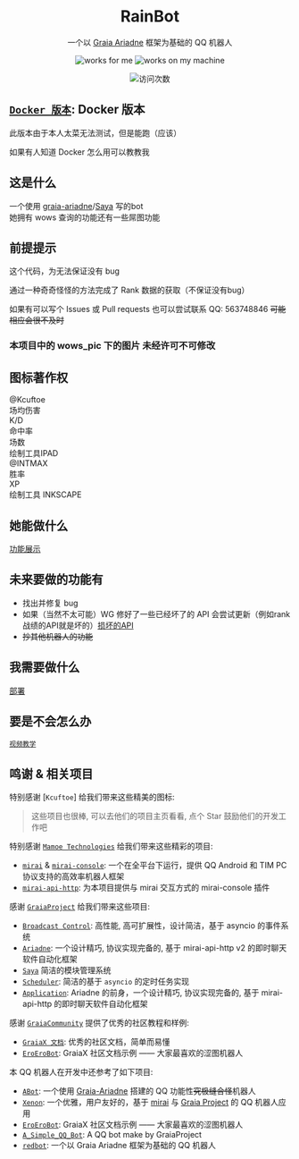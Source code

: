 <div align="center">

# RainBot

一个以 [Graia Ariadne](https://github.com/GraiaProject/Ariadne) 框架为基础的 QQ 机器人

</div>

<p align="center">
  <img src="https://img.shields.io/badge/works-for%20me-yellow" alt="works for me" />
  <img src="https://img.shields.io/badge/works-on%20my%20machine-green" alt="works on my machine" />
  </a>
  </a>
  </a>
</p>

<p align="center">
  <img src="https://count.getloli.com/get/@RainBot?theme=rule34" alt="访问次数" />
</p>

## [`Docker 版本`](https://github.com/Rainbow-Project/bot_rain_docker): Docker 版本

此版本由于本人太菜无法测试，但是能跑（应该）

如果有人知道 Docker 怎么用可以教教我

## 这是什么

一个使用 [graia-ariadne](https://github.com/GraiaProject/Ariadne)/[Saya](https://github.com/GraiaProject/Saya) 写的bot  
她拥有 wows 查询的功能还有一些屌图功能

## 前提提示

这个代码，为无法保证没有 bug

通过一种奇奇怪怪的方法完成了 Rank 数据的获取（不保证没有bug）

如果有可以写个 Issues 或 Pull requests 也可以尝试联系 QQ: 563748846 ~~可能相应会很不及时~~

### 本项目中的 wows_pic 下的图片 未经许可不可修改

## 图标著作权

@Kcuftoe  
场均伤害  
K/D  
命中率  
场数   
绘制工具IPAD  
@INTMAX   
胜率  
XP  
绘制工具 INKSCAPE

## 她能做什么

[功能展示](https://rainbow-project.github.io/pages/3c92d6/)

## 未来要做的功能有

- 找出并修复 bug
- 如果（当然不太可能）WG 修好了一些已经坏了的 API 会尝试更新（例如rank战绩的API就是坏的）[损坏的API](https://wows-numbers.com/api/status)
- ~~抄其他机器人的功能~~

## 我需要做什么

[部署](https://rainbow-project.github.io/pages/606815/)

## 要是不会怎么办

[`视频教学`](https://www.bilibili.com/video/BV1CY4y1B7BX?spm_id_from=333.999.0.0)

## 鸣谢 & 相关项目

特别感谢 [`Kcuftoe`] 给我们带来这些精美的图标:

> 这些项目也很棒, 可以去他们的项目主页看看, 点个 Star 鼓励他们的开发工作吧

特别感谢 [`Mamoe Technologies`](https://github.com/mamoe) 给我们带来这些精彩的项目:

- [`mirai`](https://github.com/mamoe/mirai) & [`mirai-console`](https://github.com/mamoe/mirai-console): 一个在全平台下运行，提供 QQ
  Android 和 TIM PC 协议支持的高效率机器人框架
- [`mirai-api-http`](https://github.com/project-mirai/mirai-api-http): 为本项目提供与 mirai 交互方式的 mirai-console 插件

感谢 [`GraiaProject`](https://github.com/GraiaProject) 给我们带来这些项目:

- [`Broadcast Control`](https://github.com/GraiaProject/BroadcastControl): 高性能, 高可扩展性，设计简洁，基于 asyncio 的事件系统
- [`Ariadne`](https://github.com/GraiaProject/Ariadne): 一个设计精巧, 协议实现完备的, 基于 mirai-api-http v2 的即时聊天软件自动化框架
- [`Saya`](https://github.com/GraiaProject/Saya) 简洁的模块管理系统
- [`Scheduler`](https://github.com/GraiaProject/Scheduler): 简洁的基于 `asyncio` 的定时任务实现
- [`Application`](https://github.com/GraiaProject/Application): Ariadne 的前身，一个设计精巧, 协议实现完备的, 基于 mirai-api-http
  的即时聊天软件自动化框架

感谢 [`GraiaCommunity`]([https://github.com/GraiaProject](https://github.com/GraiaCommunity)) 提供了优秀的社区教程和样例:

- [`GraiaX 文档`](https://graiax.cn/): 优秀的社区文档，简单而易懂
- [`EroEroBot`](https://graiax.cn/): GraiaX 社区文档示例 —— 大家最喜欢的涩图机器人

本 QQ 机器人在开发中还参考了如下项目:

- [`ABot`](https://github.com/djkcyl/ABot-Graia/): 一个使用 [Graia-Ariadne](https://github.com/GraiaProject/Ariadne) 搭建的 QQ
  功能性~~究极缝合怪~~机器人
- [`Xenon`](https://github.com/McZoo/Xenon): 一个优雅，用户友好的，基于 [mirai](https://github.com/mamoe/mirai)
  与 [Graia Project](https://github.com/GraiaProject/) 的 QQ 机器人应用
- [`EroEroBot`](https://github.com/GraiaCommunity/EroEroBot): GraiaX 社区文档示例 —— 大家最喜欢的涩图机器人
- [`A_Simple_QQ_Bot`](https://github.com/I-love-study/A_Simple_QQ_Bot): A QQ bot make by GraiaProject
- [`redbot`](https://github.com/Redlnn/redbot): 一个以 Graia Ariadne 框架为基础的 QQ 机器人
